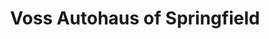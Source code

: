 ---
title: "Voss Autohaus of Springfield"
url: /springfield/voss-autohaus-of-springfield/
shop: Autohaus
---